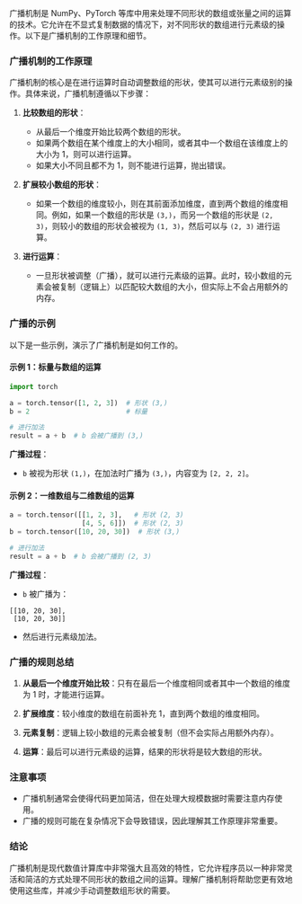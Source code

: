 广播机制是 NumPy、PyTorch 等库中用来处理不同形状的数组或张量之间的运算的技术。它允许在不显式复制数据的情况下，对不同形状的数组进行元素级的操作。以下是广播机制的工作原理和细节。

### 广播机制的工作原理

广播机制的核心是在进行运算时自动调整数组的形状，使其可以进行元素级别的操作。具体来说，广播机制遵循以下步骤：

1. **比较数组的形状**：
   - 从最后一个维度开始比较两个数组的形状。
   - 如果两个数组在某个维度上的大小相同，或者其中一个数组在该维度上的大小为 1，则可以进行运算。
   - 如果大小不同且都不为 1，则不能进行运算，抛出错误。

2. **扩展较小数组的形状**：
   - 如果一个数组的维度较小，则在其前面添加维度，直到两个数组的维度相同。例如，如果一个数组的形状是 `(3,)`，而另一个数组的形状是 `(2, 3)`，则较小的数组的形状会被视为 `(1, 3)`，然后可以与 `(2, 3)` 进行运算。

3. **进行运算**：
   - 一旦形状被调整（广播），就可以进行元素级的运算。此时，较小数组的元素会被复制（逻辑上）以匹配较大数组的大小，但实际上不会占用额外的内存。

### 广播的示例

以下是一些示例，演示了广播机制是如何工作的。

#### 示例 1：标量与数组的运算

```python
import torch

a = torch.tensor([1, 2, 3])  # 形状 (3,)
b = 2                        # 标量

# 进行加法
result = a + b  # b 会被广播到 (3,)
```

**广播过程**：
- `b` 被视为形状 `(1,)`，在加法时广播为 `(3,)`，内容变为 `[2, 2, 2]`。

#### 示例 2：一维数组与二维数组的运算

```python
a = torch.tensor([[1, 2, 3],   # 形状 (2, 3)
                  [4, 5, 6]])  # 形状 (2, 3)
b = torch.tensor([10, 20, 30])  # 形状 (3,)

# 进行加法
result = a + b  # b 会被广播到 (2, 3)
```

**广播过程**：
- `b` 被广播为：
```
[[10, 20, 30],
 [10, 20, 30]]
```
- 然后进行元素级加法。

### 广播的规则总结

1. **从最后一个维度开始比较**：只有在最后一个维度相同或者其中一个数组的维度为 1 时，才能进行运算。
  
2. **扩展维度**：较小维度的数组在前面补充 1，直到两个数组的维度相同。

3. **元素复制**：逻辑上较小数组的元素会被复制（但不会实际占用额外内存）。

4. **运算**：最后可以进行元素级的运算，结果的形状将是较大数组的形状。

### 注意事项

- 广播机制通常会使得代码更加简洁，但在处理大规模数据时需要注意内存使用。
- 广播的规则可能在复杂情况下会导致错误，因此理解其工作原理非常重要。

### 结论

广播机制是现代数值计算库中非常强大且高效的特性，它允许程序员以一种非常灵活和简洁的方式处理不同形状的数组之间的运算。理解广播机制将帮助您更有效地使用这些库，并减少手动调整数组形状的需要。